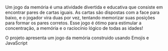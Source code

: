 Um jogo da memória é uma atividade divertida e educativa que consiste em encontrar pares de cartas iguais. 
As cartas são dispostas com a face para baixo, e o jogador vira duas por vez, tentando memorizar suas posições para formar os pares corretos. 
Esse jogo é ótimo para estimular a concentração, a memória e o raciocínio lógico de todas as idades!

O projeto apresenta um jogo da memória construido usando Emojis e JavaScript
